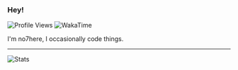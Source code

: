 ### Hey!

![Profile Views](https://komarev.com/ghpvc/?username=no7here)
![WakaTime](https://wakatime.com/badge/user/abb67070-606f-4700-a1a0-9cbb189adaf3.svg)

I'm no7here, I occasionally code things. 

----

![Stats](https://github-readme-stats.vercel.app/api?username=no7here&include_all_commits=true&show_icons=true&hide=issues,stars&theme=transparent)
